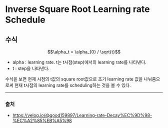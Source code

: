 # Inverse Square Root Learning rate Schedule
## 수식
$$\alpha_t = \alpha_{0} / \sqrt{t}$$

* alpha : learning rate. t는 t시점(step)에서의 learning rate를 나타낸다.
* t : step을 나타낸다.

수식을 보면 현재 시점의 t값의 square root값으로 초기 learning rate 값을 나눠줌으로써 현재 t시점의 learning rate를 scheduling하는 것을 볼 수 있다.

-----
### 출처
* https://velog.io/@good159897/Learning-rate-Decay%EC%9D%98-%EC%A2%85%EB%A5%98

